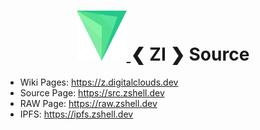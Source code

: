 <h1 align="center">
  <a href="https://github.com/z-shell/zi">
    <img src="https://github.com/z-shell/zi/raw/main/docs/images/logo.svg" alt="Logo" width="80" height="80" />
  </a>
❮ ZI ❯ Source
</h1>

- Wiki Pages: https://z.digitalclouds.dev
- Source Page: https://src.zshell.dev
- RAW Page: https://raw.zshell.dev
- IPFS: https://ipfs.zshell.dev
